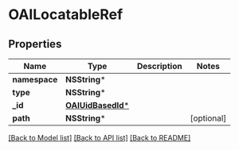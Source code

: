 # OAILocatableRef

## Properties
Name | Type | Description | Notes
------------ | ------------- | ------------- | -------------
**namespace** | **NSString*** |  | 
**type** | **NSString*** |  | 
**_id** | [**OAIUidBasedId***](OAIUidBasedId.md) |  | 
**path** | **NSString*** |  | [optional] 

[[Back to Model list]](../README.md#documentation-for-models) [[Back to API list]](../README.md#documentation-for-api-endpoints) [[Back to README]](../README.md)



